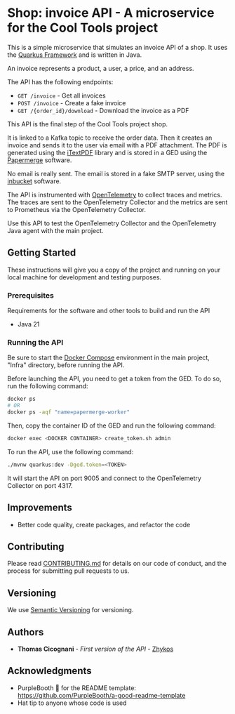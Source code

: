 # Shop: invoice API - A microservice for the Cool Tools project

This is a simple microservice that simulates an invoice API of a shop.
It uses the [Quarkus Framework](https://quarkus.io/) and is written in Java.

An invoice represents a product, a user, a price, and an address.

The API has the following endpoints:

- `GET /invoice` - Get all invoices
- `POST /invoice` - Create a fake invoice
- `GET /{order_id}/download` - Download the invoice as a PDF

This API is the final step of the Cool Tools project shop.

It is linked to a Kafka topic to receive the order data.
Then it creates an invoice and sends it to the user via email with a PDF attachment.
The PDF is generated using the [iTextPDF](https://itextpdf.com/) library and is stored in a GED using the [Papermerge](https://papermerge.com/) software.

No email is really sent. The email is stored in a fake SMTP server, using the [inbucket](https://inbucket.org/) software.

The API is instrumented with [OpenTelemetry](https://opentelemetry.io/) to collect traces and metrics. The traces are sent to the OpenTelemetry Collector and the metrics are sent to Prometheus via the OpenTelemetry Collector.

Use this API to test the OpenTelemetry Collector and the OpenTelemetry Java agent with the main project.

## Getting Started

These instructions will give you a copy of the project and running on
your local machine for development and testing purposes.

### Prerequisites

Requirements for the software and other tools to build and run the API
- Java 21

### Running the API

Be sure to start the [Docker Compose](../Infra/docker-compose.yml) environment in the main project, "Infra" directory, before running the API.

Before launching the API, you need to get a token from the GED. To do so, run the following command:

```bash
docker ps
# OR
docker ps -aqf "name=papermerge-worker"
```

Then, copy the container ID of the GED and run the following command:

```bash
docker exec <DOCKER CONTAINER> create_token.sh admin
```

To run the API, use the following command:

```bash
./mvnw quarkus:dev -Dged.token=<TOKEN>
```

It will start the API on port 9005 and connect to the OpenTelemetry Collector on port 4317.

## Improvements

- Better code quality, create packages, and refactor the code

## Contributing

Please read [CONTRIBUTING.md](../CONTRIBUTING.md) for details on our code
of conduct, and the process for submitting pull requests to us.

## Versioning

We use [Semantic Versioning](http://semver.org/) for versioning.

## Authors

- **Thomas Cicognani** - *First version of the API* -
  [Zhykos](https://github.com/Zhykos)

## Acknowledgments

- PurpleBooth 🖤 for the README template: https://github.com/PurpleBooth/a-good-readme-template
- Hat tip to anyone whose code is used
